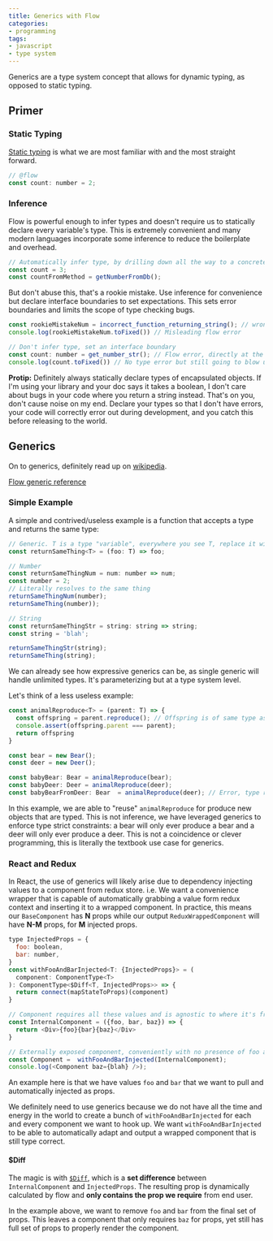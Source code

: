 ```yaml
---
title: Generics with Flow
categories:
- programming
tags:
- javascript
- type system
---
```


Generics are a type system concept that allows for dynamic typing, as opposed to static typing.

## Primer

### Static Typing

[Static typing][1] is what we are most familiar with and the most straight forward.

[1]: https://flow.org/en/docs/types/primitives/

```js
// @flow
const count: number = 2;
```

### Inference

Flow is powerful enough to infer types and doesn't require us to statically declare every variable's type.
This is extremely convenient and many modern languages incorporate some inference to reduce the boilerplate and overhead.

```js
// Automatically infer type, by drilling down all the way to a concrete declaration
const count = 3;
const countFromMethod = getNumberFromDb();
```

But don't abuse this, that's a rookie mistake.
Use inference for convenience but declare interface boundaries to set expectations.
This sets error boundaries and limits the scope of type checking bugs.

```js
const rookieMistakeNum = incorrect_function_returning_string(); // wrong type silently returned
console.log(rookieMistakeNum.toFixed()) // Misleading flow error

// Don't infer type, set an interface boundary
const count: number = get_number_str(); // Flow error, directly at the source of bug
console.log(count.toFixed()) // No type error but still going to blow up at runtime
```

**Protip:** Definitely always statically declare types of encapsulated objects.
If I'm using your library and your doc says it takes a boolean, I don't care about bugs in your code where you return a
string instead.
That's on you, don't cause noise on my end.
Declare your types so that I don't have errors, your code will correctly error out during development, and you catch this
before releasing to the world.

## Generics

On to generics, definitely read up on [wikipedia][2].

[Flow generic reference][3]

[2]: https://en.wikipedia.org/wiki/Generic_programming
[3]: https://flow.org/en/docs/types/generics/

### Simple Example

A simple and contrived/useless example is a function that accepts a type and returns the same type:

```js
// Generic. T is a type "variable", everywhere you see T, replace it with a concrete type
const returnSameThing<T> = (foo: T) => foo;

// Number
const returnSameThingNum = num: number => num;
const number = 2;
// Literally resolves to the same thing
returnSameThingNum(number);
returnSameThing(number));

// String
const returnSameThingStr = string: string => string;
const string = 'blah';

returnSameThingStr(string);
returnSameThing(string);
```

We can already see how expressive generics can be, as single generic will handle unlimited types.
It's parameterizing but at a type system level.

Let's think of a less useless example:

```js
const animalReproduce<T> = (parent: T) => {
  const offspring = parent.reproduce(); // Offspring is of same type as parent
  console.assert(offspring.parent === parent);
  return offspring
}

const bear = new Bear();
const deer = new Deer();

const babyBear: Bear = animalReproduce(bear);
const babyDeer: Deer = animalReproduce(deer);
const babyBearFromDeer: Bear  = animalReproduce(deer); // Error, type returned will always be Deer
```

In this example, we are able to "reuse" `animalReproduce` for produce new objects that are typed.
This is not inference, we have leveraged generics to enforce type strict constraints:
a bear will only ever produce a bear and a deer will only ever produce a deer.
This is not a coincidence or clever programming, this is literally the textbook use case for generics.

### React and Redux

In React, the use of generics will likely arise due to dependency injecting values to a component from redux store.
i.e. We want a convenience wrapper that is capable of automatically grabbing a value form redux context and inserting it
to a wrapped component.
In practice, this means our `BaseComponent` has **N** props while our output `ReduxWrappedComponent` will have **N-M** props,
for **M** injected props.

```js
type InjectedProps = {
  foo: boolean,
  bar: number,
}
const withFooAndBarInjected<T: {InjectedProps}> = (
  component: ComponentType<T>
): ComponentType<$Diff<T, InjectedProps>> => {
  return connect(mapStateToProps)(component)
}

// Component requires all these values and is agnostic to where it's from
const InternalComponent = ({foo, bar, baz}) => {
  return <Div>{foo}{bar}{baz}</Div>
}

// Externally exposed component, conveniently with no presence of foo and bar
const Component =  withFooAndBarInjected(InternalComponent);
console.log(<Component baz={blah} />);
```

An example here is that we have values `foo` and `bar` that we want to pull and automatically injected as props.

We definitely need to use generics because we do not have all the time and energy in the world to create a bunch of `withFooAndBarInjected`
for each and every component we want to hook up.
We want `withFooAndBarInjected` to be able to automatically adapt and output a wrapped component that is still type correct.

#### $Diff

The magic is with [`$Diff`][4], which is a **set difference** between `InternalComponent` and `InjectedProps`.
The resulting prop is dynamically calculated by flow and **only contains the prop we require** from end user.

[4]: https://flow.org/en/docs/types/utilities/#toc-diff

In the example above, we want to remove `foo` and `bar` from the final set of props.
This leaves a component that only requires `baz` for props, yet still has full set of props to properly render the component.
